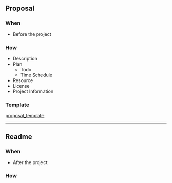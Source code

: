 ## Proposal
### When
- Before the project

### How
- Description
- Plan
  - Todo
  - Time Schedule
- Resource
- License
- Project Information

### Template
[proposal_template](.proposal_template.md)

------
## Readme
### When
- After the project

### How
